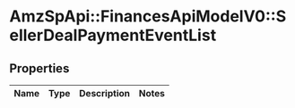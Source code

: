 # AmzSpApi::FinancesApiModelV0::SellerDealPaymentEventList

## Properties
Name | Type | Description | Notes
------------ | ------------- | ------------- | -------------

